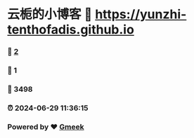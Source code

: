 # 云栀的小博客 :link: https://yunzhi-tenthofadis.github.io 
### :page_facing_up: [2](https://yunzhi-tenthofadis.github.io/tag.html) 
### :speech_balloon: 1 
### :hibiscus: 3498 
### :alarm_clock: 2024-06-29 11:36:15 
### Powered by :heart: [Gmeek](https://github.com/Meekdai/Gmeek)
